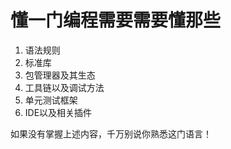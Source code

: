 # 懂一门编程需要需要懂那些

1. 语法规则
2. 标准库
3. 包管理器及其生态
4. 工具链以及调试方法
5. 单元测试框架
6. IDE以及相关插件

如果没有掌握上述内容，千万别说你熟悉这门语言！
